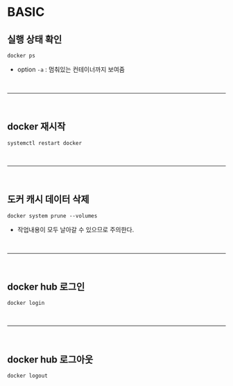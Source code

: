 # BASIC
## 실행 상태 확인
`docker ps`
- option
  `-a` : 멈춰있는 컨테이너까지 보여줌

<br><hr><br>

## docker 재시작
`systemctl restart docker`

<br><hr><br>

## 도커 캐시 데이터 삭제
`docker system prune --volumes`
- 작업내용이 모두 날아갈 수 있으므로 주의한다.

<br><hr><br>

## docker hub 로그인
`docker login`

<br><hr><br>

## docker hub 로그아웃
`docker logout`


